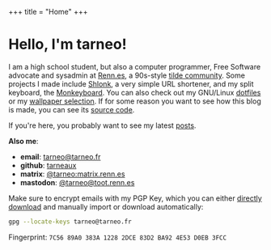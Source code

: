 +++
title = "Home"
+++

# Hello, I'm tarneo!

I am a high school student, but also a computer programmer, Free Software advocate and sysadmin at [Renn.es](https://renn.es), a 90s-style [tilde community](https://tildeverse.org). Some projects I made include [Shlonk](https://github.com/tarneaux/shlonk), a very simple URL shortener, and my split keyboard, the [Monkeyboard](/posts/split_keyboard/). You can also check out my GNU/Linux [dotfiles](https://github.com/tarneaux/.f) or my [wallpaper selection](https://github.com/tarneaux/wallpapers). If for some reason you want to see how this blog is made, you can see its [source code](https://github.com/tarneaux/tarneo.fr).

If you're here, you probably want to see my latest [posts](/posts/).

**Also me**:
- **email**: tarneo@tarneo.fr
- **github**: [tarneaux](https://github.com/tarneaux)
- **matrix**: [@tarneo:matrix.renn.es](https://matrix.to/#/@tarneo:matrix.renn.es)
- **mastodon**: <a rel="me" href="https://toot.renn.es/@tarneo">@tarneo@toot.renn.es</a>

Make sure to encrypt emails with my PGP Key, which you can either [directly download](/.well-known/openpgpkey/hu/twnxbp33gur4nwext9bzmm6mahjw44hr) and manually import or download automatically:
```sh
gpg --locate-keys tarneo@tarneo.fr
```
Fingerprint: `7C56 89A0 383A 1228 2DCE 83D2 BA92 4E53 D0EB 3FCC`
